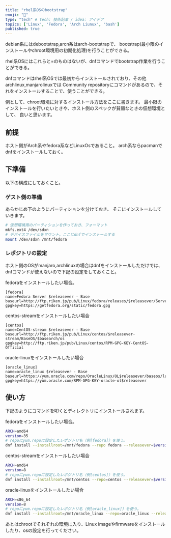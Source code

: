 ```yaml
---
title: "rhel系OSのbootstrap"
emoji: "💬"
type: "tech" # tech: 技術記事 / idea: アイデア
topics: ['Linux', 'Fedora', 'Arch Liunux', 'bash']
published: true
---
```


debian系にはdebootstrap,arcn系はarch-bootstrapで、
bootstrap(最小限のインストールやchroot環境用の初期化処理)を行うことができる。

rhel系OSにはこれらと=のものはないが、dnfコマンドでbootstrap作業を行うことができる。

dnfコマンドはrhel系OSでは最初からインストールされており、その他archlinux,manjarolinuxでは
Community repositoryにコマンドがあるので、それをインストールすることで、使うことができる。

例として、chroot環境に対するインストール方法をここに書きます。
最小限のインストールを行いたいときや、ホスト側のスペックが貧弱なときの仮想環境として、
良いと思います。

## 前提

ホスト側がArch系やfedora系などLinuxOsであること。
arch系ならpacmanでdnfをインストールしておく。

## 下準備

以下の構成にしておくこと。

### ゲスト側の準備

あらかじめ下のようにパーティションを分けておき、
そこにインストールしていきます。

```bash
# 仮想環境用のパーティションを作っておき、フォーマット
mkfs.ext4 /dev/sdxn
# デバイスファイルをマウント。ここにdnfでインストールする
mount /dev/sdxn /mnt/fedora
```

### レポジトリの設定

ホスト側のOSがmanjaro,archlinuxの場合はdnfをインストールしただけでは、dnfコマンドが使えないので下記の設定をしておくこと。

fedoraをインストールしたい場合。

```bash:/etc/yum.repos.d/fedora.repo
[fedora]
name=Fedora Server $releasever - Base
baseurl=http://ftp.riken.jp/pub/Linux/fedora/releases/$releasever/Server/$basearch/os
gpgkey=https://getfedora.org/static/fedora.gpg
```

centos-streamをインストールしたい場合

```bash:/etc/yum.repos.d/centos.repo
[centos]
name=CentOS-stream $releasever - Base
baseurl=http://ftp.riken.jp/pub/Linux/centos/$releasever-stream/BaseOS/$basearch/os
gpgkey=http://ftp.riken.jp/pub/Linux/centos/RPM-GPG-KEY-CentOS-Official
```

oracle-linuxをインストールしたい場合

```bash:/etc/yum.repos.d/oracle_linux.repo
[oracle_linux]
name=oracle_linux $releasever - Base
baseurl=https://yum.oracle.com/repo/OracleLinux/OL$releasever/baseos/latest/$basearch/
gpgkey=https://yum.oracle.com/RPM-GPG-KEY-oracle-ol$releasever
```

## 使い方

下記のようにコマンドを叩くとディレクトリにインストールされます。

fedoraをインストールしたい場合。

```bash
ARCH=amd64
version=35
# repoにyum.repoに設定したレポジトリ名（例[fedora]）を使う。
dnf install --installroot=/mnt/fedora --repo fedora --releasever=$version fedora-release-server systemd dnf
```

centos-streamをインストールしたい場合

```bash
ARCH=amd64
version=8
# repoにyum.repoに設定したレポジトリ名（例[centos]）を使う。
dnf install --installroot=/mnt/centos --repo=centos --releasever=$version centos-stream-release systemd dnf 
```

oracle-linuxをインストールしたい場合

```bash
ARCH=x86_64
version=8
# repoにyum.repoに設定したレポジトリ名（例[oracle_linux]）を使う。
dnf install --installroot=/mnt/oracle_linux --repo=oracle_linux --releasever=$version oracle-release-el${version} systemd dnf
```

あとはchrootでそれぞれの環境に入り、Linux imageやfirmwareをインストールしたり、osの設定を行ってください。
